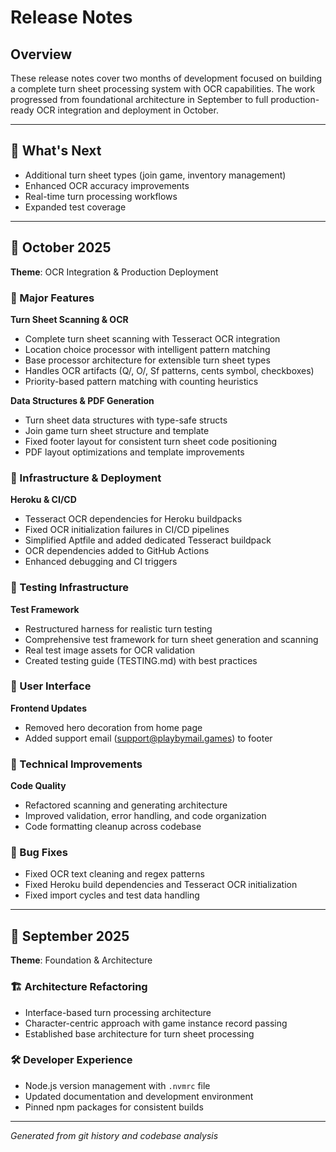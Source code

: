 # Release Notes

## Overview

These release notes cover two months of development focused on building a complete turn sheet processing system with OCR capabilities. The work progressed from foundational architecture in September to full production-ready OCR integration and deployment in October.

---

## 🎯 What's Next

- Additional turn sheet types (join game, inventory management)
- Enhanced OCR accuracy improvements
- Real-time turn processing workflows
- Expanded test coverage

---

## 📅 October 2025

**Theme**: OCR Integration & Production Deployment

### 🎯 Major Features

**Turn Sheet Scanning & OCR**
- Complete turn sheet scanning with Tesseract OCR integration
- Location choice processor with intelligent pattern matching
- Base processor architecture for extensible turn sheet types
- Handles OCR artifacts (Q/, O/, Sf patterns, cents symbol, checkboxes)
- Priority-based pattern matching with counting heuristics

**Data Structures & PDF Generation**
- Turn sheet data structures with type-safe structs
- Join game turn sheet structure and template
- Fixed footer layout for consistent turn sheet code positioning
- PDF layout optimizations and template improvements

### 🚀 Infrastructure & Deployment

**Heroku & CI/CD**
- Tesseract OCR dependencies for Heroku buildpacks
- Fixed OCR initialization failures in CI/CD pipelines
- Simplified Aptfile and added dedicated Tesseract buildpack
- OCR dependencies added to GitHub Actions
- Enhanced debugging and CI triggers

### 🧪 Testing Infrastructure

**Test Framework**
- Restructured harness for realistic turn testing
- Comprehensive test framework for turn sheet generation and scanning
- Real test image assets for OCR validation
- Created testing guide (TESTING.md) with best practices

### 🎨 User Interface

**Frontend Updates**
- Removed hero decoration from home page
- Added support email (support@playbymail.games) to footer

### 🔧 Technical Improvements

**Code Quality**
- Refactored scanning and generating architecture
- Improved validation, error handling, and code organization
- Code formatting cleanup across codebase

### 🐛 Bug Fixes

- Fixed OCR text cleaning and regex patterns
- Fixed Heroku build dependencies and Tesseract OCR initialization
- Fixed import cycles and test data handling

---

## 📅 September 2025

**Theme**: Foundation & Architecture

### 🏗️ Architecture Refactoring

- Interface-based turn processing architecture
- Character-centric approach with game instance record passing
- Established base architecture for turn sheet processing

### 🛠️ Developer Experience

- Node.js version management with `.nvmrc` file
- Updated documentation and development environment
- Pinned npm packages for consistent builds

---

*Generated from git history and codebase analysis*

